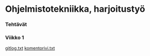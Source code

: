 # Ohjelmistotekniikka, harjoitustyö
### Tehtävät
### Viikko 1
[gitlog.txt](https://github.com/hcaatu/ot-harjoitustyo/blob/master/laskarit/viikko1/gitlog.txt)
[komentorivi.txt](https://github.com/hcaatu/ot-harjoitustyo/blob/master/laskarit/viikko1/komentorivi.txt)
